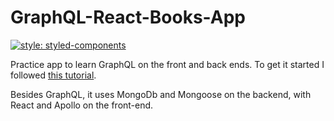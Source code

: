 # GraphQL-React-Books-App
[![style: styled-components](https://img.shields.io/badge/style-%F0%9F%92%85%20styled--components-orange.svg?colorB=daa357&colorA=db748e)](https://github.com/styled-components/styled-components)

Practice app to learn GraphQL on the front and back ends.  To get it started I followed [this tutorial](https://www.youtube.com/watch?v=ed8SzALpx1Q).

Besides GraphQL, it uses MongoDb and Mongoose on the backend, with React and Apollo on the front-end.

